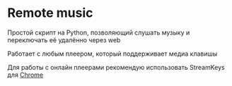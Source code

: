 # Remote music

Простой скрипт на Python, позволяющий слушать музыку и переключать её удалённо через web

Работает с любым плеером, который поддерживает медиа клавишы

Для работы с онлайн плеерами рекомендую использовать StreamKeys для [Chrome](https://chrome.google.com/webstore/detail/streamkeys/ekpipjofdicppbepocohdlgenahaneen "StreamKeys")